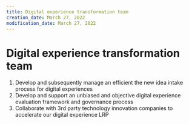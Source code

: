 ```yaml
---
title: Digital experience transformation team
creation_date: March 27, 2022
modification_date: March 27, 2022
---
```



# Digital experience transformation team

1. Develop and subsequently manage an efficient the new idea intake process for digital experiences
2. Develop and support an unbiased and objective digital experience evaluation framework and governance process 
3. Collaborate with 3rd party technology innovation companies to accelerate our digital experience LRP 

